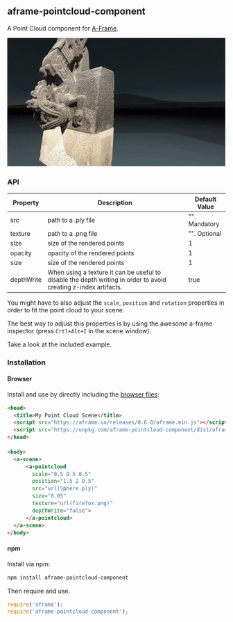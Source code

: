 ## aframe-pointcloud-component

A Point Cloud component for [A-Frame](https://aframe.io).

![gif](pointcloud.gif)

### API

| Property | Description | Default Value |
| -------- | ----------- | ------------- |
| src      | path to a .ply file   | "". Mandatory             |
| texture  | path to a .png file   | "". Optional             |
| size     | size of the rendered points   | 1             |
| opacity     | opacity of the rendered points   | 1             |
| size     | size of the rendered points   | 1             |
| depthWrite     | When using a texture it can be useful to disable the depth writing in order to avoid creating z-index artifacts.    | true  |

You might have to also adjust the `scale`, `position` and `rotation` properties in order to fit the point cloud to your scene.

The best way to adjust this properties is by using the awesome a-frame inspector (press `Crtl+Alt+I` in the scene window).

Take a look at the included example.

### Installation

#### Browser

Install and use by directly including the [browser files](dist):

```html
<head>
  <title>My Point Cloud Scene</title>
  <script src="https://aframe.io/releases/0.6.0/aframe.min.js"></script>
  <script src="https://unpkg.com/aframe-pointcloud-component/dist/aframe-pointcloud-component.min.js"></script>
</head>

<body>
  <a-scene>
      <a-pointcloud 
        scale="0.5 0.5 0.5" 
        position="1.5 2 0.5" 
        src="url(Sphere.ply)" 
        size="0.05"
        texture="url(firefox.png)"
        depthWrite="false">
      </a-pointcloud>
  </a-scene>
</body>
```

<!-- If component is accepted to the Registry, uncomment this. -->
<!--
Or with [angle](https://npmjs.com/package/angle/), you can install the proper
version of the component straight into your HTML file, respective to your
version of A-Frame:

```sh
angle install aframe-pointcloud-component
```
-->

#### npm

Install via npm:

```bash
npm install aframe-pointcloud-component
```

Then require and use.

```js
require('aframe');
require('aframe-pointcloud-component');
```
